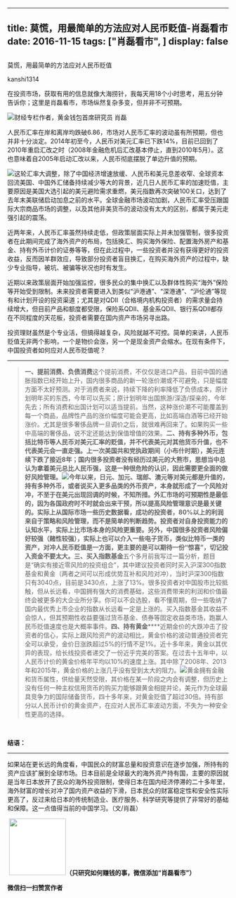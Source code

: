 
---
title:  莫慌，用最简单的方法应对人民币贬值-肖磊看市
date: 2016-11-15
tags: ["肖磊看市", ]
display: false
---


## 



莫慌，用最简单的方法应对人民币贬值




kanshi1314




在投资市场，获取有用的信息就像大海捞针，我每天用18个小时思考，用五分钟告诉你；这里是肖磊看市，市场纵然复杂多变，但并非不可预期。


<img data-s="300,640" data-type="png" src="http://mmbiz.qpic.cn/mmbiz_png/rIYcHn0KrPRmAPaS27XM8PpgTqEhIN2BwJnibvwQxShdo5ftaqwB2Ng3kqtzm38kooQE6aFH8GPbW4E5QWZPIQA/0?wx_fmt=png" data-ratio="0.6014492753623188" data-w="690"/>财经专栏作者，黄金钱包首席研究员 肖磊



人民币汇率在岸和离岸均跌破6.86，市场对人民币汇率的波动虽有所预期，但也并非十分淡定。2014年初至今，人民币对美元汇率已下跌14%，目前已回到了2010年重启汇改之时（2008年金融危机后汇改基本停止，直到2010年5月）。这也意味着自2005年启动汇改以来，人民币彻底摆脱了单边升值的预期。



<img data-s="300,640" data-type="png" src="http://mmbiz.qpic.cn/mmbiz_png/rIYcHn0KrPRmAPaS27XM8PpgTqEhIN2BSEj8uYia3IgarrC1OwxFtYdwckC5JdZP5UmyRyzZicmiap92sZpYX2VIw/0?wx_fmt=png" data-ratio="0.4023109243697479" data-w="952"/>这轮汇率大调整，除了中国经济增速放缓、人民币和美元息差收窄、全球资本回流美国、中国外汇储备持续减少等大的背景，近几日人民币汇率的加速贬值，主要原因是美国大选引起的美元避险需求重燃，美元指数再次突破100关口，达到了去年末美联储启动加息之前的水平。全球金融市场波动加剧，人民币汇率受压跟国际大宗商品市场的调整，以及其他非美货币的波动没有太大的区别，都属于美元走强引起的震荡。



近两年来，人民币汇率虽然持续走低，但政策层面实际上并未加强管制，很多投资者在此期间完成了海外资产的布局，包括换汇、购买海外保险、配置海外房产和基金、持有外币计价的证券等等，但在此过程中，一些投资者并没有获得更好的投资收益，反而因羊群效应，导致部分投资者盲目换汇，在购买海外资产的过程中，缺少专业指导，被坑、被骗等状况也时有发生。



近期以来政策层面开始加强监控，很多民众的集中换汇以及群体性购买“海外”保险等开始受到限制。未来投资者需要进入到类似“沪港通”、“深港通”、“沪伦通”等现有和计划开设的投资渠道；尤其是对QDII（合格境内机构投资者）的需求量会持续增大，但目前产品和额度都受限，保险系QDII、基金系QDII、银行系QDII都存在不同程度的天花板，投资者需要在国内资产市场另寻出路。



投资理财虽然是个专业活，但搞得越复杂，风险就越不可控。简单的来讲，人民币贬值无非两个影响，一个是物价会涨，另一个是现金资产会缩水。在现有条件下，中国投资者如何应对人民币贬值呢？

****

> **一、提前消费、负债消费**这个提前消费，不仅仅是进口产品，目前中国的通胀指数已经开始上升，国内很多商品的新一轮涨价潮或不可避免，只是幅度方面不太好预测。对于消费者来说，持续下降的利率降低了负债成本，原计划明年买的东西，今年可以先买；原计划明年出国旅游/深造/探亲的，今年先去；所有消费和出国计划可以适当提前。当然，这种涨价潮不可能覆盖到每一个商品，品牌性产品的涨价幅度可能会更高，比如高端白酒等已经开始涨价。尤其是很多奢侈品牌一旦调价之后，就很难再回来了。如果购买一些中高端的奢侈品，说不定还能达到保值增值的效果。******二、持有多种外币，包括比特币等**人民币对美元汇率的贬值，并不代表美元对其他货币升值，也不代表美元会一直走强。上一次美国共和党执政期间（小布什时期），美元连续下跌了接近8年；国内很多投资者没有经历过美元的大熊市，思想当中总认为拿着美元总比人民币强，这是一种很危险的认识，因此需要更全面的做好风险管理。<img data-s="300,640" data-type="png" src="http://mmbiz.qpic.cn/mmbiz_png/rIYcHn0KrPRmAPaS27XM8PpgTqEhIN2BN78MWialyu46E5icgBbVqN45gT2ibSW4wRGC5EkP3P9xLRwc5ElpzL0SQ/0?wx_fmt=png" data-ratio="0.6214470284237726" data-w="774"/>今年以来，日元、加元、瑞郎、澳元等对美元都是升值的，持有多种外币，或者说买入更多品类的外币资产，本身就形成了一个风险对冲，不至于在美元出现回调的时候，不知所措。外汇市场的可预期性是最低的，因为各国政府时不时就会出来干预，所以提高风险管理意识是最关键的。实际上从国际市场一些历史数据看，成功的投资者，80%以上的利润来自于策略和风险管理，而不是简单的判断趋势。投资者对自身投资能力的认知水平，实际上比市场本身的风险更重要。另外，中国很多投资者风险偏好较强（赌性较强），实际上也可以介入一些电子货币，类似比特币一类的资产，对冲人民币贬值是一方面，更主要的是可以期待一份“惊喜”，切记投入资金不要太大。**三、买入指数基金******五个多月前我写过一篇分析，题目是“确实有接近零风险的投资组合”，其中建议投资者同时买入沪深300指数基金和黄金（两者之间可以形成优势互补和风险对冲），当时沪深300指数只有3040点，目前是3430点，上涨了13%。很多投资者对中国股市比较抵触，但从长远看，中国拥有强大的消费基础，这些消费带来的利润和价值最终会被更多的大企业所分享。你可以不会选股，看不懂周期，但一些吸纳了国内最优秀上市企业的指数从长远看一定是上涨的。买入指数基金其收益不会惊人，但其预期性收益要强过货币基金、债券等固定收益类市场，跑赢人民币贬值速度也是大概率事件。**四、持有黄金******近期金价的大跌冲击了投资者的信心，实际上跟风险资产的波动相比，黄金价格的波动普通投资者完全可以承受，金价日涨跌超过5%的行情不足1%。近十多年来，黄金以其优异的表现，给长线投资者递交了一份近乎完美的答案。在过去十五年中，以人民币计价的黄金价格年平均以10%的速度上涨。其中除了2008年、2013年和2015年，黄金价格的上涨几乎没有受到太大的阻力。<img data-s="300,640" data-type="png" src="http://mmbiz.qpic.cn/mmbiz_png/rIYcHn0KrPRmAPaS27XM8PpgTqEhIN2BUm9Qia0oJtzgHkGr6iaAeQfg9KcK048CToQ4WDtpmgo4BIu8gUxiapfdg/0?wx_fmt=png" data-ratio="0.5518867924528302" data-w="636"/>黄金拥有金融和货币属性，供给量天然受限，其价格在某一阶段之内会有调整，但历史上没有任何一种主权信用货币的购买力能够跟黄金相提并论，美元作为全球最具竞争力的国际储备货币，四十多年来，对黄金贬值了超过30倍。持有部分以人民币计价的黄金资产，在应对人民币汇率波动方面，不失为一种安全性更高的选择。

&nbsp;

**结语：**

****

如果站在更长远的角度看，中国民众的财富总量和投资意识在逐步加强，所持有的资产应该扩展到全球市场。日本目前是全球最大的海外资产持有国，主要的原因就是当年日本放开了民众的海外投资限制，使得日本在国内经济停滞的二十多年里，海外财富的增长对冲了国内资产收益的下滑，日本民众的财富稳定性和安全性实际更高了，反过来给日本的传统制造业、医疗服务、科学研究等提供了非常好的基础和保障。这一点值得当前的中国学习。（文/肖磊）

&nbsp;<img data-ratio="1" data-s="300,640" src="http://mmbiz.qpic.cn/mmbiz/rIYcHn0KrPQ4nqiakSpAnZPNSBYdTtpdCELmtbN8iasCKX0AXDKwVJIq1gWcaGVbdt83BgU9ibs9W4vKo34H3ZOBw/640?" data-type="png" data-w="129" style="color: rgb(62, 62, 62); font-family: 宋体; font-size: 16px; line-height: 25.6px; text-align: center; white-space: pre-wrap; box-sizing: border-box !important; word-wrap: break-word !important; visibility: visible !important; width: 129px !important; background-color: rgb(255, 255, 255);" width="129px">**（只研究如何赚钱的事，微信添加“肖磊看市”）**




**微信扫一扫赞赏作者**













